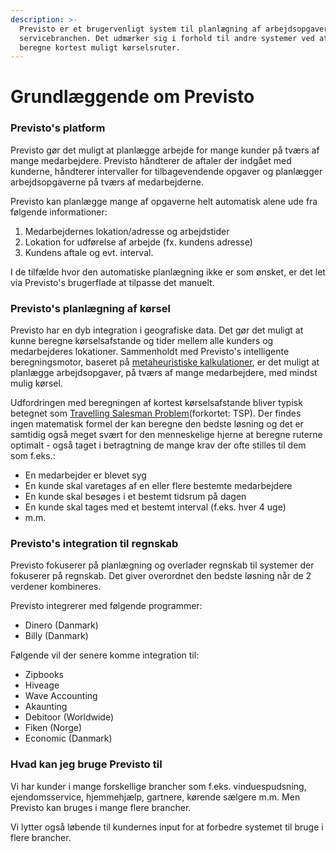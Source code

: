 ```yaml
---
description: >-
  Previsto er et brugervenligt system til planlægning af arbejdsopgaver i
  servicebranchen. Det udmærker sig i forhold til andre systemer ved at kunne
  beregne kortest muligt kørselsruter.
---
```


# Grundlæggende om Previsto

### Previsto's platform

Previsto gør det muligt at planlægge arbejde for mange kunder på tværs af mange medarbejdere. Previsto håndterer de aftaler der indgået med kunderne, håndterer intervaller for tilbagevendende opgaver og planlægger arbejdsopgaverne på tværs af medarbejderne.

Previsto kan planlægge mange af opgaverne helt automatisk alene ude fra følgende informationer:

1. Medarbejdernes lokation/adresse og arbejdstider
2. Lokation for udførelse af arbejde \(fx. kundens adresse\)
3. Kundens aftale og evt. interval.

I de tilfælde hvor den automatiske planlægning ikke er som ønsket, er det let via Previsto's brugerflade at tilpasse det manuelt.

### Previsto's planlægning af kørsel

Previsto har en dyb integration i geografiske data. Det gør det muligt at kunne beregne kørselsafstande og tider mellem alle kunders og medarbejderes lokationer. Sammenholdt med Previsto's intelligente beregningsmotor, baseret på [metaheuristiske kalkulationer](https://en.wikipedia.org/wiki/Metaheuristic), er det muligt at planlægge arbejdsopgaver, på tværs af mange medarbejdere, med mindst mulig kørsel.

Udfordringen med beregningen af kortest kørselsafstande bliver typisk betegnet som [Travelling Salesman Problem](https://en.wikipedia.org/wiki/Travelling_salesman_problem)\(forkortet: TSP\). Der findes ingen matematisk formel der kan beregne den bedste løsning og det er samtidig også meget svært for den menneskelige hjerne at beregne ruterne optimalt - også taget i betragtning de mange krav der ofte stilles til dem som f.eks.:

* En medarbejder er blevet syg
* En kunde skal varetages af en eller flere bestemte medarbejdere
* En kunde skal besøges i et bestemt tidsrum på dagen
* En kunde skal tages med et bestemt interval \(f.eks. hver 4 uge\)
* m.m.

### Previsto's integration til regnskab

Previsto fokuserer på planlægning og overlader regnskab til systemer der fokuserer på regnskab. Det giver overordnet den bedste løsning når de 2 verdener kombineres.

Previsto integrerer med følgende programmer:

* Dinero \(Danmark\)
* Billy \(Danmark\)

Følgende vil der senere komme integration til:

* Zipbooks
* Hiveage
* Wave Accounting
* Akaunting
* Debitoor \(Worldwide\)
* Fiken \(Norge\)
* Economic \(Danmark\)

### Hvad kan jeg bruge Previsto til

Vi har kunder i mange forskellige brancher som f.eks. vinduespudsning, ejendomsservice, hjemmehjælp, gartnere, kørende sælgere m.m. Men Previsto kan bruges i mange flere brancher.

Vi lytter også løbende til kundernes input for at forbedre systemet til bruge i flere brancher. 

